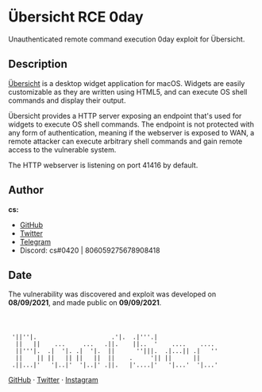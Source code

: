 # Übersicht RCE 0day
Unauthenticated remote command execution 0day exploit for Übersicht.


## Description
[Übersicht](https://tracesof.net/uebersicht/) is a desktop widget application for macOS. Widgets are easily customizable as they are written using HTML5, and can execute OS shell commands and display their output.

Übersicht provides a HTTP server exposing an endpoint that's used for widgets to execute OS shell commands. The endpoint is not protected with any form of authentication, meaning if the webserver is exposed to WAN, a remote attacker can execute arbitrary shell commands and gain remote access to the vulnerable system.

The HTTP webserver is listening on port 41416 by default.


## Author

**cs:**
- [GitHub](https://github.com/ecriminal)
- [Twitter](https://twitter.com/elordcs)
- [Telegram](https://t.me/erapist)
- Discord: cs#0420 | 806059275678908418

## Date

The vulnerability was discovered and exploit was developed on **08/09/2021**, and made public on **09/09/2021**.

#

```

 '||''|.                     .'|.  .|'''.|                  
  ||   ||    ...     ...   .||.    ||..  '    ....    ....  
  ||'''|.  .|  '|. .|  '|.  ||      ''|||.  .|...|| .|   '' 
  ||    || ||   || ||   ||  ||    .     '|| ||      ||      
 .||...|'   '|..|'  '|..|' .||.   |'....|'   '|...'  '|...' 

```
[GitHub](https://github.com/boofsec) · [Twitter](https://twitter.com/boofsec) · [Instagram](https://instagram.com/boofsec)
